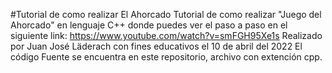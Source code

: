 #Tutorial de como realizar El Ahorcado
Tutorial de como realizar "Juego del Ahorcado" en  lenguaje C++ donde puedes ver el paso a paso en el siguiente link:
https://www.youtube.com/watch?v=smFGH95Xe1s
Realizado por Juan José Läderach con fines educativos el 10 de abril del 2022
El código Fuente se encuentra en este repositorio, archivo con extención cpp.
